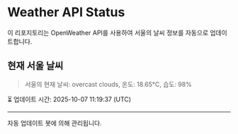 
# Weather API Status

이 리포지토리는 OpenWeather API를 사용하여 서울의 날씨 정보를 자동으로 업데이트합니다.

## 현재 서울 날씨
> 서울의 현재 날씨: overcast clouds, 온도: 18.65°C, 습도: 98%

⏳ 업데이트 시간: 2025-10-07 11:19:37 (UTC)

---
자동 업데이트 봇에 의해 관리됩니다.

